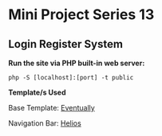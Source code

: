 # Mini Project Series 13
## Login Register System

**Run the site via PHP built-in web server:**

`php -S [localhost]:[port] -t public`

**Template/s Used**

Base Template: [Eventually](https://html5up.net/eventually)

Navigation Bar: [Helios](https://html5up.net/helios)
